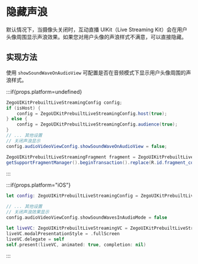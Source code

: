 # 隐藏声浪


默认情况下，当摄像头关闭时，互动直播 UIKit（Live Streaming Kit）会在用户头像周围显示声浪效果。如果您对用户头像的声浪样式不满意，可以直接隐藏。

## 实现方法

使用 `showSoundWaveOnAudioView` 可配置是否在音频模式下显示用户头像周围的声浪样式。

:::if{props.platform=undefined}
```java
ZegoUIKitPrebuiltLiveStreamingConfig config;
if (isHost) {
    config = ZegoUIKitPrebuiltLiveStreamingConfig.host(true);
} else {
    config = ZegoUIKitPrebuiltLiveStreamingConfig.audience(true);
}
// ... 其他设置
// 关闭声浪显示
config.audioVideoViewConfig.showSoundWaveOnAudioView = false;

ZegoUIKitPrebuiltLiveStreamingFragment fragment = ZegoUIKitPrebuiltLiveStreamingFragment.newInstance(appID, appSign, userID, userName, liveID, config);
getSupportFragmentManager().beginTransaction().replace(R.id.fragment_container, fragment).commitNow();
```
:::

:::if{props.platform="iOS"}
```swift
let config: ZegoUIKitPrebuiltLiveStreamingConfig = ZegoUIKitPrebuiltLiveStreamingConfig.audience(enableSignalingPlugin: true)

// ... 其他设置
// 关闭声浪效果显示
config.audioVideoViewConfig.showSoundWavesInAudioMode = false

let liveVC: ZegoUIKitPrebuiltLiveStreamingVC = ZegoUIKitPrebuiltLiveStreamingVC(self.appID, appSign: self.appSign, userID: self.userID ?? "", userName: self.userName ?? "", liveID: self.roomIDTextField.text ?? "", config: config)
liveVC.modalPresentationStyle = .fullScreen
liveVC.delegate = self
self.present(liveVC, animated: true, completion: nil)
```
:::

<Content platform="iOS"/>